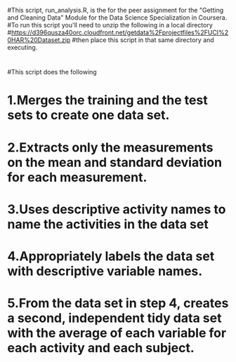 #This script, run_analysis.R, is the for the peer assignment for the "Getting and Cleaning Data" Module for the Data Science Specialization in Coursera.
#To run this script you'll need to unzip the following in a local directory
#https://d396qusza40orc.cloudfront.net/getdata%2Fprojectfiles%2FUCI%20HAR%20Dataset.zip 
#then place this script in that same directory and executing.
#
#This script does the following
# 1.Merges the training and the test sets to create one data set.
# 2.Extracts only the measurements on the mean and standard deviation for each measurement. 
# 3.Uses descriptive activity names to name the activities in the data set
# 4.Appropriately labels the data set with descriptive variable names. 
# 5.From the data set in step 4, creates a second, independent tidy data set with the average of each variable for each activity and each subject.
#